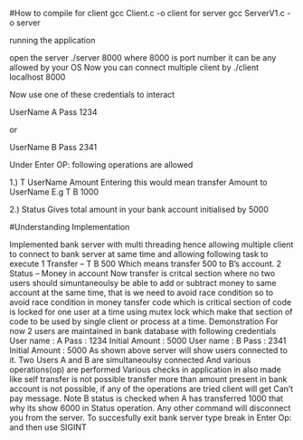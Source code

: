 #How to compile 
for client
gcc Client.c -o client
for server 
gcc ServerV1.c -o server

running the application

open the server 
./server 8000 
where 8000 is port number it can be any allowed by your OS
Now you can connect multiple client by
./client localhost 8000

Now use one of these credentials to interact 

UserName A
Pass 1234 

or

UserName B
Pass 2341

Under Enter OP: following operations are allowed 

1.) T UserName Amount
Entering this would mean transfer Amount to UserName 
E.g T B 1000

2.) Status
Gives total amount in your bank account initialised by 5000



#Understanding Implementation

Implemented bank server with multi threading hence allowing multiple client to connect to bank server at same time and allowing following task to execute
1 Transfer – T B 500
Which means transfer 500 to B’s account.
2 Status – Money in account
Now transfer is critcal section where no two users should simuntaneoulsy be able to 
add or subtract money to same account at the same time, that is we need to avoid race 
condition so to avoid race condition in money tansfer code which is critical section of 
code is locked for one user at a time using mutex lock which make that section of 
code to be used by single client or process at a time.
Demonstration
For now 2 users are maintained in bank database with following credentials
User name : A
Pass : 1234
Initial Amount : 5000
User name : B
Pass : 2341
Initial Amount : 5000
As shown above server will show users connected to it.
Two Users A and B are simultaneoulsy connected
And various operations(op) are performed
Various checks in application in also made like self transfer is not possible transfer 
more than amount present in bank account is not possible, if any of the operations are 
tried client will get Can’t pay message.
Note B status is checked when A has transferred 1000 that why its show 6000 in 
Status operation.
Any other command will disconnect you from the server.
To succesfully exit bank server type break in Enter Op: and then use SIGINT

